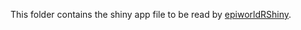 This folder contains the shiny app file to be read by [epiworldRShiny](https://github.com/UofUEpiBio/epiworldRShiny). 